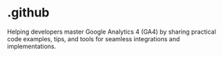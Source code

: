 # .github
Helping developers master Google Analytics 4 (GA4) by sharing practical code examples, tips, and tools for seamless integrations and implementations.
